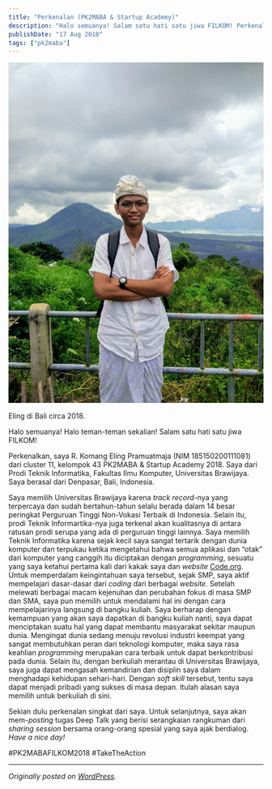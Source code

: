 ```yaml
---
title: "Perkenalan (PK2MABA & Startup Academy)"
description: "Halo semuanya! Salam satu hati satu jiwa FILKOM! Perkenalkan, saya R. Komang Eling Pramuatmaja..."
publishDate: "17 Aug 2018"
tags: ["pk2maba"]
---
```


![Eling di Bali circa 2018.](cover.jpg)

<div class="md-figcaption">Eling di Bali circa 2018.</div>

Halo semuanya! Halo teman-teman sekalian! Salam satu hati satu jiwa FILKOM!

Perkenalkan, saya R. Komang Eling Pramuatmaja (NIM 185150200111081) dari cluster 11, kelompok 43 PK2MABA & Startup Academy 2018. Saya dari Prodi Teknik Informatika, Fakultas Ilmu Komputer, Universitas Brawijaya. Saya berasal dari Denpasar, Bali, Indonesia.

Saya memilih Universitas Brawijaya karena _track record_-nya yang terpercaya dan sudah bertahun-tahun selalu berada dalam 14 besar peringkat Perguruan Tinggi Non-Vokasi Terbaik di Indonesia. Selain itu, prodi Teknik Informartika-nya juga terkenal akan kualitasnya di antara ratusan prodi serupa yang ada di perguruan tinggi lainnya. Saya memilih Teknik Informatika karena sejak kecil saya sangat tertarik dengan dunia komputer dan terpukau ketika mengetahui bahwa semua aplikasi dan “otak” dari komputer yang canggih itu diciptakan dengan _programming_, sesuatu yang saya ketahui pertama kali dari kakak saya dan _website_ [Code.org](https://www.code.org). Untuk memperdalam keingintahuan saya tersebut, sejak SMP, saya aktif mempelajari dasar-dasar dari _coding_ dari berbagai _website_. Setelah melewati berbagai macam kejenuhan dan perubahan fokus di masa SMP dan SMA, saya pun memilih untuk mendalami hal ini dengan cara mempelajarinya langsung di bangku kuliah. Saya berharap dengan kemampuan yang akan saya dapatkan di bangku kuliah nanti, saya dapat menciptakan suatu hal yang dapat membantu masyarakat sekitar maupun dunia. Mengingat dunia sedang menuju revolusi industri keempat yang sangat membutuhkan peran dari teknologi komputer, maka saya rasa keahlian _programming_ merupakan cara terbaik untuk dapat berkontribusi pada dunia. Selain itu, dengan berkuliah merantau di Universitas Brawijaya, saya juga dapat mengasah kemandirian dan disiplin saya dalam menghadapi kehidupan sehari-hari. Dengan _soft skill_ tersebut, tentu saya dapat menjadi pribadi yang sukses di masa depan. Itulah alasan saya memilih untuk berkuliah di sini.

Sekian dulu perkenalan singkat dari saya. Untuk selanjutnya, saya akan mem-_posting_ tugas Deep Talk yang berisi serangkaian rangkuman dari _sharing session_ bersama orang-orang spesial yang saya ajak berdialog. _Have a nice day!_

\#PK2MABAFILKOM2018 #TakeTheAction

---

_Originally posted on [WordPress](https://elingp.wordpress.com/2018/08/17/perkenalan/)._
